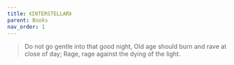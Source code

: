 ```yaml
---
title: 《INTERSTELLAR》
parent: Books
nav_order: 1
---
```


> Do not go gentle into that good night,
>Old age should burn and rave at close of day;
>Rage, rage against the dying of the light.
